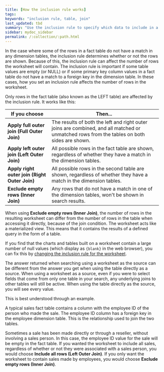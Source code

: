 ```yaml
---
title: [How the inclusion rule works]
tags:
keywords: "inclusion rule, table, join"
last_updated: tbd
summary: "Use the inclusion rule to specify which data to include in a worksheet where two or more tables are joined. If you are familiar with SQL, you might think of it as a JOIN condition."
sidebar: mydoc_sidebar
permalink: /:collection/:path.html
---
```

In the case where some of the rows in a fact table do not have a match in any
dimension tables, the inclusion rule determines whether or not the rows are
shown. Because of this, the inclusion rule can affect the number of rows the
worksheet will contain.  The inclusion rule is important if some table values
are empty (or NULL) or if some primary key column values in a fact table do not
have a match to a foreign key in the dimension table. In these cases, how you
set an inclusion rule affects the number of rows in the worksheet.

Only rows in the fact table (also known as the LEFT table) are affected by the inclusion rule. It works like this:

| If you choose |  Then... |
|---------------|------------|
| **Apply full outer join (Full Outer Join)** | The results of both the left and right outer joins are combined, and all matched or unmatched rows from the tables on both sides are shown.|
| **Apply left outer join (Left Outer Join)** | All possible rows in the fact table are shown, regardless of whether they have a match in the dimension tables.|
|  **Apply right outer join (Right Outer Join)** | All possible rows in the second table are shown, regardless of whether they have a match in the dimension tables. |
| **Exclude empty rows (Inner Join)** | Any rows that do not have a match in one of the dimension tables, won't be shown in search results.|

When using **Exclude empty rows (Inner Join)**, the number of rows in the
resulting worksheet can differ from the number of rows in the table when
accessing it directly, because of the join condition. The worksheet acts like a
materialized view. This means that it contains the results of a defined query in
the form of a table.

If you find that the charts and tables built on a worksheet contain a large number of null values (which display as `{blank}` in the web browser), you can fix this by [changing the inclusion rule for the worksheet](change-inclusion-rule.html#).

The answer returned when searching using a worksheet as the source can be different from the answer you get when using the table directly as a source. When using a worksheet as a source, even if you were to select fields that come from only one table in your search, any underlying joins to other tables will still be active. When using the table directly as the source, you will see every value.

This is best understood through an example.

A typical sales fact table contains a column with the employee ID of the person who made the sale. The employee ID column has a foreign key in the employee dimension table. This is the relationship used to join the two tables.

Sometimes a sale has been made directly or through a reseller, without involving a sales person. In this case, the employee ID value for the sale will be empty in the fact table. If you wanted the worksheet to include all sales, regardless of whether or not they were associated with a sales person, you would choose **Include all rows (Left Outer Join)**. If you only want the worksheet to contain sales made by employees, you would choose **Exclude empty rows (Inner Join)**.
